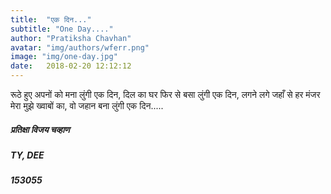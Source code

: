 ```yaml
---
title:  "एक दिन..."
subtitle: "One Day...."
author: "Pratiksha Chavhan"
avatar: "img/authors/wferr.png"
image: "img/one-day.jpg"
date:   2018-02-20 12:12:12
---
```


रूठे हुए अपनों को मना लुंगी एक दिन, 
दिल का घर फिर से बसा लुंगी  एक दिन, 
लगने लगे जहाँ से हर मंजर मेरा मुझे ख्वाबों का, 
वो जहान बना लुंगी एक दिन.....

##### प्रतिक्षा विजय चव्हाण
##### TY, DEE  
##### 153055